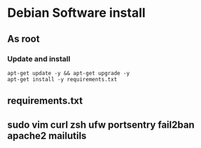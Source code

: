 # Debian Software install

## As root

### Update and install

```
apt-get update -y && apt-get upgrade -y
apt-get install -y requirements.txt
```

requirements.txt
---
sudo
vim
curl
zsh
ufw
portsentry
fail2ban
apache2
mailutils
---
